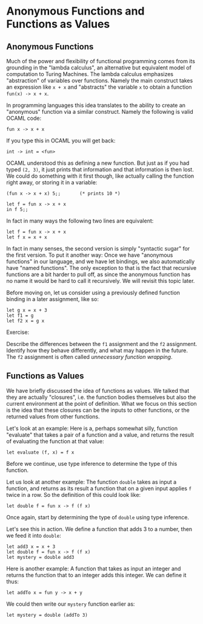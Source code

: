 # Anonymous Functions and Functions as Values

## Anonymous Functions

Much of the power and flexibility of functional programming comes from its grounding in the "lambda calculus", an alternative but equivalent model of computation to Turing Machines. The lambda calculus emphasizes "abstraction" of variables over functions. Namely the main construct takes an expression like `x + x` and "abstracts" the variable `x` to obtain a function `fun(x) -> x + x`.

In programming languages this idea translates to the ability to create an "anonymous" function via a similar construct. Namely the following is valid OCAML code:
```
fun x -> x + x
```
If you type this in OCAML you will get back:
```
int -> int = <fun>
```

OCAML understood this as defining a new function. But just as if you had typed `(2, 3)`, it just prints that information and that information is then lost. We could do something with it first though, like actually calling the function right away, or storing it in a variable:
```
(fun x -> x + x) 5;;       (* prints 10 *)

let f = fun x -> x + x
in f 5;;
```

In fact in many ways the following two lines are equivalent:
```
let f = fun x -> x + x
let f x = x + x
```

In fact in many senses, the second version is simply "syntactic sugar" for the first version. To put it another way: Once we have "anonymous functions" in our language, and we have let bindings, we also automatically have "named functions". The only exception to that is the fact that recursive functions are a bit harder to pull off, as since the anonymous function has no name it would be hard to call it recursively. We will revisit this topic later.

Before moving on, let us consider using a previously defined function binding in a later assignment, like so:
```
let g x = x + 3
let f1 = g
let f2 x = g x
```

Exercise:

Describe the differences between the `f1` assignment and the `f2` assignment. Identify how they behave differently, and what may happen in the future. The `f2` assignment is often called *unnecessary function wrapping*.

## Functions as Values

We have briefly discussed the idea of functions as values. We talked that they are actually "closures", i.e. the function bodies themselves but also the current environment at the point of definition. What we focus on this section is the idea that these closures can be the inputs to other functions, or the returned values from other functions.

Let's look at an example: Here is a, perhaps somewhat silly, function "evaluate" that takes a pair of a function and a value, and returns the result of evaluating the function at that value:
```
let evaluate (f, x) = f x
```

Before we continue, use type inference to determine the type of this function.

Let us look at another example: The function `double` takes as input a function, and returns as its result a function that on a given input applies `f` twice in a row. So the definition of this could look like:
```
let double f = fun x -> f (f x)
```
Once again, start by determining the type of `double` using type inference.

Let's see this in action. We define a function that adds 3 to a number, then we feed it into `double`:
```
let add3 x = x + 3
let double f = fun x -> f (f x)
let mystery = double add3
```

Here is another example: A function that takes as input an integer and returns the function that to an integer adds this integer. We can define it thus:
```
let addTo x = fun y -> x + y
```

We could then write our `mystery` function earlier as:
```
let mystery = double (addTo 3)
```

